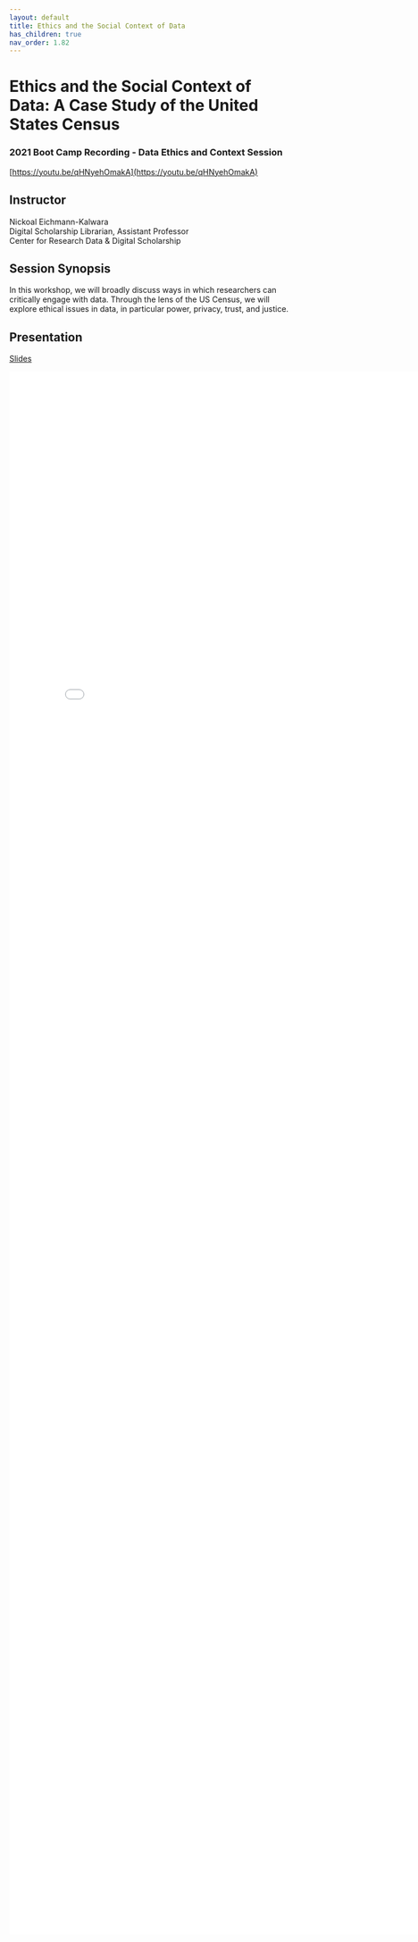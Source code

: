 ```yaml
---
layout: default
title: Ethics and the Social Context of Data
has_children: true
nav_order: 1.82
---
```


# Ethics and the Social Context of Data: A Case Study of the United States Census

### 2021 Boot Camp Recording - Data Ethics and Context Session
[https://youtu.be/qHNyehOmakA](https://youtu.be/qHNyehOmakA)

## Instructor
Nickoal Eichmann-Kalwara\
Digital Scholarship Librarian, Assistant Professor\
Center for Research Data & Digital Scholarship

## Session Synopsis

In this workshop, we will broadly discuss ways in which researchers can critically engage with data. Through the lens of the US Census, we will explore ethical issues in data, in particular power, privacy, trust, and justice. 

## Presentation

[Slides](https://docs.google.com/presentation/d/1EnOE_1ILQmOkOANMJbepUbzFjhSzXPnN3QYD78yvbBA/edit?usp=sharing)

<iframe src="ethics_presentation/ethics.pdf" style="width: 800px; height: 2800px;" frameBorder="0"></iframe>


